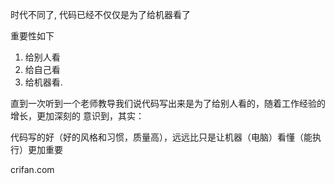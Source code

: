 时代不同了, 代码已经不仅仅是为了给机器看了

重要性如下
1. 给别人看
2. 给自己看
3. 给机器看.

直到⼀次听到⼀个⽼师教导我们说代码写出来是为了给别⼈看的，随着⼯作经验的增⻓，更加深刻的
意识到，其实：

代码写的好（好的⻛格和习惯，质量⾼），远远⽐只是让机器（电脑）看懂（能执⾏）更加重要

crifan.com
